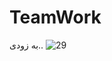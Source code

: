 # TeamWork

به زودی..
![29](https://user-images.githubusercontent.com/81808969/132961210-8372be39-ed9e-40a5-ae6e-ba2fd04eefd5.jpg)
